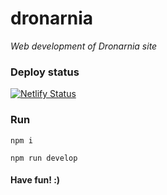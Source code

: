 # dronarnia

_Web development of Dronarnia site_

### Deploy status

[![Netlify Status](https://api.netlify.com/api/v1/badges/f3790f89-c5e9-4aeb-9a9f-62a0222b859c/deploy-status)](https://app.netlify.com/sites/dronarnia/deploys)

### Run

`npm i`

`npm run develop`

#### Have fun! :)
